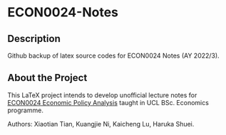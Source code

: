 # ECON0024-Notes

## Description

Github backup of latex source codes for ECON0024 Notes (AY 2022/3).

## About the Project

This LaTeX project intends to develop unofficial lecture notes for [ECON0024 Economic Policy Analysis](https://www.ucl.ac.uk/economics/study/undergraduate/module-list/economic-policy-analysis-econ0024) taught in UCL BSc. Economics programme.

Authors: Xiaotian Tian, Kuangjie Ni, Kaicheng Lu, Haruka Shuei.
